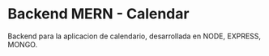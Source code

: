 # Backend MERN - Calendar

Backend para la aplicacion de calendario, desarrollada en NODE, EXPRESS, MONGO.